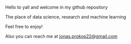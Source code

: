 Hello to yall and welcome in my github repository

The place of data science, research and machine learning

Feel free to enjoy!







Also you can reach me at jonas.prokop22@gmail.com
